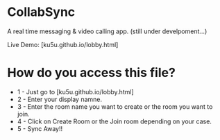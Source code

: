 # CollabSync
A real time messaging & video calling app. (still under develpoment...)

Live Demo: [ku5u.github.io/lobby.html]

# How do you access this file?
* 1 - Just go to [ku5u.github.io/lobby.html]
* 2 - Enter your display namne.
* 3 - Enter the room name you want to create or the room you want to join.
* 4 - Click on Create Room or the Join room depending on your case.
* 5 - Sync Away!!
